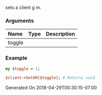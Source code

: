 sets a client g m.
### Arguments
**Name**|**Type**|**Description**
:---|:---|:---
toggle||

### Example

```perl
my $toggle = 1;

$client->SetGM($toggle); # Returns void
```


Generated On 2018-04-29T00:30:15-07:00